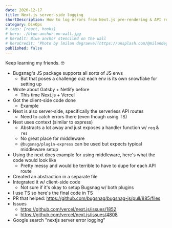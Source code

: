 ```yaml
---
date: 2020-12-17
title: Next.js server-side logging
shortDescription: How to log errors from Next.js pre-rendering & API route to services like Bugsnag
category: DivOps
# tags: [react, hooks]
# hero: ./blue-anchor-on-wall.jpg
# heroAlt: Blue anchor stenciled on the wall
# heroCredit: 'Photo by [milan degraeve](https://unsplash.com/@milandegraeve)'
published: false
---
```


Keep learning my friends. 🤓

- Bugsnag's JS package supports all sorts of JS envs
  - But that poses a challenge cuz each env is its own snowflake for setting up
- Wrote about Gatsby + Netlify before
  - This time Next.js + Vercel
- Got the client-side code done
  - Example
- Next is also server-side, specifically the serverless API routes
  - Need to catch errors there (even though using TS)
- Next uses context (similar to express)
  - Abstracts a lot away and just exposes a handler function w/ `req` & `res`
  - No great place for middleware
  - `@bugsnag/plugin-express` can be used but expects typical middleware setup
- Using the next docs example for using middleware, here's what the code would look like
  - Pretty messy and would be terrible to have to dupe for each API route
- Created an abstraction in a separate file
- Integrated it w/ client-side code
  - Not sure if it's okay to setup Bugsnag w/ both plugins
- I use TS so here's the final code in TS
- PR that helped: https://github.com/bugsnag/bugsnag-js/pull/885/files
- Issues
  - https://github.com/vercel/next.js/issues/1852
  - https://github.com/vercel/next.js/issues/4808
- Google search "nextjs server error logging"
